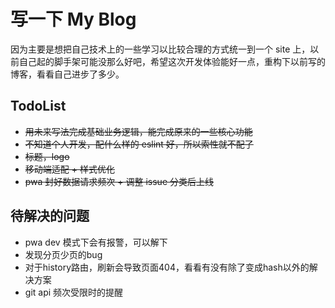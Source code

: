 # 写一下 My Blog

因为主要是想把自己技术上的一些学习以比较合理的方式统一到一个 site 上，以前自己起的脚手架可能没那么好吧，希望这次开发体验能好一点，重构下以前写的博客，看看自己进步了多少。

## TodoList

- ~~用未来写法完成基础业务逻辑，能完成原来的一些核心功能~~
- ~~不知道个人开发，配什么样的 eslint 好，所以索性就不配了~~
- ~~标题，logo~~
- ~~移动端适配 + 样式优化~~
- ~~pwa 封好数据请求频次 + 调整 issue 分类后上线~~

## 待解决的问题

- pwa dev 模式下会有报警，可以解下
- 发现分页少页的bug
- 对于history路由，刷新会导致页面404，看看有没有除了变成hash以外的解决方案
- git api 频次受限时的提醒
